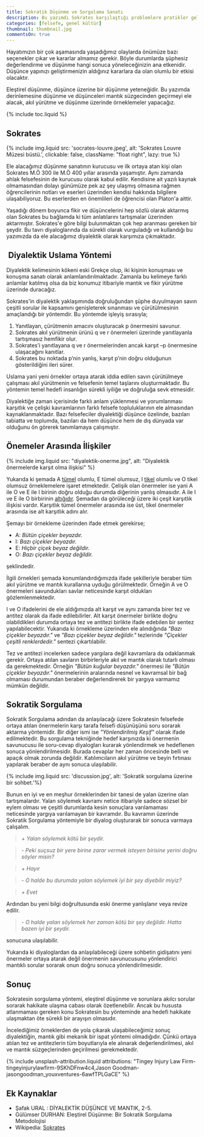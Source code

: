 ```yaml
---
title: Sokratik Düşünme ve Sorgulama Sanatı
description: Bu yazımdı Sokrates karşılaştığı problemlere pratikler geliştirirken izlediği yolların neler olduğu ve yaklaşımları değerlendireceğiz.
categories: [felsefe, genel kültür]
thumbnail: thumbnail.jpg
commentsOn: true
---
```


Hayatımızın bir çok aşamasında yaşadığımız olaylarda önümüze bazı seçenekler çıkar ve kararlar almamız gerekir. Böyle durumlarda şüphesiz değerlendirme ve düşünme hangi sonuca yöneleceğinizin ana etkenidir. Düşünce yapınızı geliştirmenizin aldığınız kararlara da olan olumlu bir etkisi olacaktır.

Eleştirel düşünme, düşünce üzerine bir düşünme yeteneğidir. Bu yazımda derinlemesine düşünme ve düşünceleri mantık süzgecinden geçirmeyi ele alacak, akıl yürütme ve düşünme üzerinde örneklemeler yapacağız.

{% include toc.liquid %}

## Sokrates

{% include img.liquid src: 'socrates-louvre.jpeg', alt: 'Sokrates Louvre Müzesi büstü.', clickable: false, className: "float right", lazy: true %}

Ele alacağımız düşünme sanatının kurucusu ve ilk ortaya atan kişi olan Sokrates M.Ö 300 ile M.Ö 400 yıllar arasında yaşamıştır. Aynı zamanda ahlak felsefesinin de kurucusu olarak kabul edilir. Kendisine ait yazılı kaynak olmamasından dolayı günümüze pek az şey ulaşmış olmasına rağmen öğrencilerinin notları ve eserleri üzerinden kendisi hakkında bilgilere ulaşabiliyoruz. Bu eserlerden en önemlileri de öğrencisi olan Platon'a aittir.

Yaşadığı dönem boyunca fikir ve düşüncelerini hep sözlü olarak aktarmış olan Sokrates bu bağlamda ki tüm anlatılarını tartışmalar üzerinden aktarmıştır. Sokrates'e göre bilgi bulunmaktan çok hep aranması gereken bir şeydir. Bu tavrı diyaloglarında da sürekli olarak vurguladığı ve kullandığı bu yazımızda da ele alacağımız diyalektik olarak karşımıza çıkmaktadır.

##  Diyalektik Uslama Yöntemi

Diyalektik kelimesinin kökeni eski Grekçe olup, iki kişinin konuşması ve konuşma sanatı olarak anlamlandırılmaktadır. Zamanla bu kelimeye farklı anlamlar katılmış olsa da biz konumuz itibariyle mantık ve fikir yürütme üzerinde duracağız.

Sokrates'in diyalektik yaklaşımında doğruluğundan şüphe duyulmayan savın çeşitli sorular ile kapsamını genişleterek sınanması ve çürütülmesinin amaçlandığı bir yöntemdir. Bu yöntemde işleyiş sırasıyla;

1. Yanıtlayan, çürütmenin amacını oluşturacak p önermesini savunur.
2. Sokrates akıl yürütmenin ürünü q ve r önermeleri üzerinde yanıtlayanla tartışmasız hemfikir olur.
3. Sokrates’i yanıtlayana q ve r önermelerinden ancak karşıt –p önermesine ulaşacağını kanıtlar.
4. Sokrates bu noktada p’nin yanlış, karşıt p’nin doğru olduğunun gösterildiğini ileri sürer.

Uslama yani yeni örnekler ortaya atarak iddia edilen savın çürütülmeye çalışması akıl yürütmenin ve felsefenin temel taşlarını oluşturmaktadır. Bu yöntemin temel hedefi insanlığın sürekli iyiliğe ve doğruluğa sevk etmesidir.

Diyalektiğe zaman içerisinde farklı anlam yüklenmesi ve yorumlanması karşıtlık ve çelişki kavramlarının farklı felsefe topluluklarının ele almasından kaynaklanmaktadır. Bazı felsefeciler diyalektiği düşünce özelinde, bazıları tabiatta ve toplumda, bazıları da hem düşünce hem de dış dünyada var olduğunu ön görerek tanımlamaya çalışmıştır.

## Önemeler Arasında İlişkiler

{% include img.liquid src: "diyalektik-onerme.jpg", alt: "Diyalektik önermelerde karşıt olma ilişkisi" %}

Yukarıda ki şemada A [tümel](https://tr.wikipedia.org/wiki/Kavram#:~:text=T%C3%BCmel%2C%20tekil%20ve%20tikel%20kavramlar,t%C3%BCmel%20ya%20da%20tekil%20olabilirler.) olumlu, E tümel olumsuz, I [tikel](https://tr.wikipedia.org/wiki/Kavram#:~:text=T%C3%BCmel%2C%20tekil%20ve%20tikel%20kavramlar,t%C3%BCmel%20ya%20da%20tekil%20olabilirler.) olumlu ve O tikel olumsuz örneklemelere işaret etmektedir. Çelişik olan önermeler ise yani A ile O ve E ile I birinin doğru olduğu durumda diğerinin yanlış olmasıdır. A ile I ve E ile O birbirinin [altığıdır](https://tr.wiktionary.org/wiki/alt%C4%B1k). Şemadan da görüleceği üzere iki çeşit karşıtlık ilişkisi vardır. Karşıtlık tümel önermeler arasında ise üst, tikel önermeler arasında ise alt karşıtlık adını alır.

Şemayı bir örnekleme üzerinden ifade etmek gerekirse;

- A: _Bütün çiçekler beyazdır._
- I: _Bazı çiçekler beyazdır._
- E: _Hiçbir çiçek beyaz değildir._
- O: _Bazı çiçekler beyaz değildir._

şeklindedir.

İlgili örnekleri şemada konumlandırdığımızda ifade şekilleriyle beraber tüm akıl yürütme ve mantık kurallarına uyduğu görülmektedir. Örneğin A ve O önermeleri savundukları savlar neticesinde karşıt oldukları gözlemlenmektedir.

I ve O ifadelerini de ele aldığımızda alt karşıt ve aynı zamanda birer tez ve antitez olarak da ifade edilebilirler. Alt karşıt önermeler birlikte doğru olabildikleri durumda ortaya tez ve antitezi birlikte ifade edebilen bir sentez yapılabilecektir. Yukarıda ki örnekleme üzerinden ele alındığında _"Bazı çiçekler beyazdır."_ ve _"Bazı çiçekler beyaz değildir."_ tezlerinde _"Çiçekler çeşitli renklerdedir."_ sentezi çıkartılabilir.

Tez ve antitezi incelerken sadece yargılara değil kavramlara da odaklanmak gerekir. Ortaya atılan savların birbirleriyle akıl ve mantık olarak tutarlı olması da gerekmektedir. Örneğin _"Bütün kuğular beyazdır."_ önermesi ile _"Bütün çiçekler beyazdır."_ önermelerinin aralarında nesnel ve kavramsal bir bağ olmaması durumundan beraber değerlendirerek bir yargıya varmamız mümkün değildir.

## Sokratik Sorgulama

Sokratik Sorgulama adından da anlaşılacağı üzere Sokratesin felsefede ortaya atılan önermelerin karşı tarafa felsefi düşünüşünü soru sorarak aktarma yöntemidir. Bir diğer ismi ise _"Yönlendirilmiş Keşif"_ olarak ifade edilmektedir. Bu sorgulama tekniğinde hedef karşınızda ki önermenin savunucusu ile soru-cevap diyalogları kurarak yönlendirmek ve hedeflenen sonuca yönlendirilmesidir. Burada cevaplar her zaman öncesinde belli ve apaçık olmak zorunda değildir. Katılımcıların akıl yürütme ve beyin fırtınası yapılarak beraber de aynı sonuca ulaşılabilir.

{% include img.liquid src: 'discussion.jpg', alt: 'Sokratik sorgulama üzerine bir sohbet.'%}

Bunun en iyi ve en meşhur örneklerinden bir tanesi de yalan üzerine olan tartışmalardır. Yalan söylemek kavramı netice itibariyle sadece sözsel bir eylem olması ve çeşitli durumlarda kesin sonuçlara varılamaması neticesinde yargıya varılamayan bir kavramdır. Bu kavramın üzerinde Sokratik Sorgulama yöntemiyle bir diyalog oluşturarak bir sonuca varmaya çalışalım.

> _+ Yalan söylemek kötü bir şeydir._

> _- Peki suçsuz bir yere birine zarar vermek isteyen birisine yerini doğru söyler misin?_

> _+ Hayır_

> _- O halde bu durumda yalan söylemek iyi bir şey diyebilir miyiz?_

> _+ Evet_

Ardından bu yeni bilgi doğrultusunda eski önerme yanlışlanır veya revize edilir.

> _- O halde yalan söylemek her zaman kötü bir şey değildir. Hatta bazen iyi bir şeydir._

sonucuna ulaşılabilir.

Yukarıda ki diyaloglardan da anlaşılabileceği üzere sohbetin gidişatını yeni önermeler ortaya atarak değil önermenin savunucusunu yönlendirici mantıklı sorular sorarak onun doğru sonuca yönlendirilmesidir.

## Sonuç

Sokratesin sorgulama yöntemi, eleştirel düşünme ve sorunlara akılcı sorular sorarak hakikate ulaşma cabası olarak özetlenebilir. Ancak bu hususta atlanmaması gereken konu Sokratesin bu yönteminde ana hedefi hakikate ulaşmaktan öte sürekli bir arayışın olmasıdır.

İncelediğimiz örneklerden de yola çıkarak ulaşabileceğimiz sonuç diyalektiğin, mantık gibi mekanik bir ispat yöntemi olmadığıdır. Çünkü ortaya atılan tez ve antitezlerin tüm boyutlarıyla ele alınarak değerlendirilmesi, akıl ve mantık süzgeçlerinden geçirilmesi gerekmektedir.

{% include unsplash-attribution.liquid attributions: "Tingey Injury Law Firm-tingeyinjurylawfirm-9SKhDFnw4c4,Jason Goodman-jasongoodman_youxventures-6awfTPLGaCE" %}

## Ek Kaynaklar

- Şafak URAL : DİYALEKTİK DÜŞÜNCE VE MANTIK, 2-5.
- Gülümser DURHAN: Eleştirel Düşünme: Bir Sokratik Sorgulama Metodolojisi
- Wikipedia: [Sokrates](https://tr.wikipedia.org/wiki/Sokrates)
